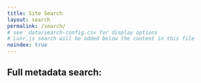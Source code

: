 ```yaml
---
title: Site Search
layout: search
permalink: /search/
# see _data/search-config.csv for display options
# Lunr.js search will be added below the content in this file
noindex: true
---
```


## Full metadata search:

